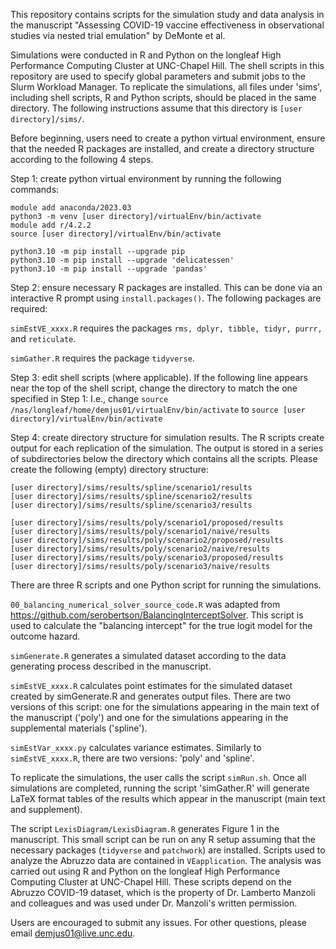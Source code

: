 This repository contains scripts for the simulation study and data analysis in the manuscript "Assessing COVID-19 vaccine effectiveness in observational studies via nested trial emulation" by DeMonte et al.

Simulations were conducted in R and Python on the longleaf High Performance Computing Cluster at UNC-Chapel Hill.  The shell scripts in this repository are used to specify global parameters and submit jobs to the Slurm Workload Manager.  To replicate the simulations, all files under 'sims', including shell scripts, R and Python scripts, should be placed in the same directory.  The following instructions assume that this directory is ```[user directory]/sims/```.

Before beginning, users need to create a python virtual environment, ensure that the needed R packages are installed, and create a directory structure according to the following 4 steps. 

Step 1: create python virtual environment by running the following commands:

```
module add anaconda/2023.03
python3 -m venv [user directory]/virtualEnv/bin/activate
module add r/4.2.2
source [user directory]/virtualEnv/bin/activate

python3.10 -m pip install --upgrade pip
python3.10 -m pip install --upgrade 'delicatessen'
python3.10 -m pip install --upgrade 'pandas'
```

Step 2: ensure necessary R packages are installed.
This can be done via an interactive R prompt using ```install.packages()```.  The following packages are required:

```simEstVE_xxxx.R``` requires the packages ```rms, dplyr, tibble, tidyr, purrr,``` and ```reticulate```.

```simGather.R``` requires the package ```tidyverse```.

Step 3: edit shell scripts (where applicable).
If the following line appears near the top of the shell script, change the directory to match the one specified in Step 1:
I.e., change
```source /nas/longleaf/home/demjus01/virtualEnv/bin/activate```
to 
```source [user directory]/virtualEnv/bin/activate```

Step 4: create directory structure for simulation results.
The R scripts create output for each replication of the simulation.  The output is stored in a series of subdirectories below the directory which contains all the scripts.  Please create the following (empty) directory structure:

```
[user directory]/sims/results/spline/scenario1/results
[user directory]/sims/results/spline/scenario2/results
[user directory]/sims/results/spline/scenario3/results

[user directory]/sims/results/poly/scenario1/proposed/results
[user directory]/sims/results/poly/scenario1/naive/results
[user directory]/sims/results/poly/scenario2/proposed/results
[user directory]/sims/results/poly/scenario2/naive/results
[user directory]/sims/results/poly/scenario3/proposed/results
[user directory]/sims/results/poly/scenario3/naive/results
```

There are three R scripts and one Python script for running the simulations. 

```00_balancing_numerical_solver_source_code.R``` was adapted from https://github.com/serobertson/BalancingInterceptSolver.  This script is used to calculate the "balancing intercept" for the true logit model for the outcome hazard.

```simGenerate.R``` generates a simulated dataset according to the data generating process described in the manuscript. 

```simEstVE_xxxx.R``` calculates point estimates for the simulated dataset created by simGenerate.R and generates output files.  There are two versions of this script: one for the simulations appearing in the main text of the manuscript ('poly') and one for the simulations appearing in the supplemental materials ('spline').

```simEstVar_xxxx.py``` calculates variance estimates.  Similarly to ```simEstVE_xxxx.R```, there are two versions: 'poly' and 'spline'. 

To replicate the simulations, the user calls the script ```simRun.sh```.  Once all simulations are completed, running the script 'simGather.R' will generate LaTeX format tables of the results which appear in the manuscript (main text and supplement).
	
The script ```LexisDiagram/LexisDiagram.R``` generates Figure 1 in the manuscript.  This small script can be run on any R setup assuming that the necessary packages (```tidyverse``` and ```patchwork```) are installed.  Scripts used to analyze the Abruzzo data are contained in ```VEapplication```.  The analysis was carried out using R and Python on the longleaf High Performance Computing Cluster at UNC-Chapel Hill.  These scripts depend on the Abruzzo COVID-19 dataset, which is the property of Dr. Lamberto Manzoli and colleagues and was used under Dr. Manzoli's written permission.  

Users are encouraged to submit any issues.  For other questions, please email demjus01@live.unc.edu.

